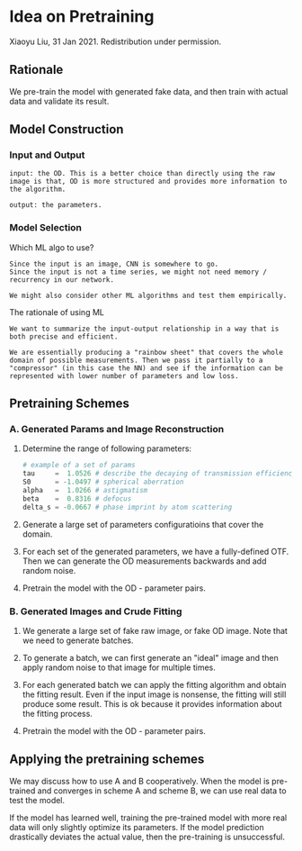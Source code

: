 # Idea on Pretraining

Xiaoyu Liu, 31 Jan 2021. Redistribution under permission.

## Rationale

We pre-train the model with generated fake data, and then train with actual data and validate its result.

## Model Construction

### Input and Output

    input: the OD. This is a better choice than directly using the raw image is that, OD is more structured and provides more information to the algorithm.

    output: the parameters. 

### Model Selection

Which ML algo to use?

    Since the input is an image, CNN is somewhere to go. 
    Since the input is not a time series, we might not need memory / recurrency in our network.

    We might also consider other ML algorithms and test them empirically.

The rationale of using ML

    We want to summarize the input-output relationship in a way that is both precise and efficient.

    We are essentially producing a "rainbow sheet" that covers the whole domain of possible measurements. Then we pass it partially to a "compressor" (in this case the NN) and see if the information can be represented with lower number of parameters and low loss.

## Pretraining Schemes

### A. Generated Params and Image Reconstruction

1. Determine the range of following parameters: 

    ```python
    # example of a set of params
    tau     =  1.0526 # describe the decaying of transmission efficiency with radius
    S0      = -1.0497 # spherical aberration
    alpha   =  1.0266 # astigmatism
    beta    =  0.8316 # defocus
    delta_s = -0.0667 # phase imprint by atom scattering
    ```

1. Generate a large set of parameters configuratioins that cover the domain.

1. For each set of the generated parameters, we have a fully-defined OTF. Then we can generate the OD measurements backwards and add random noise.

1. Pretrain the model with the OD - parameter pairs.

### B. Generated Images and Crude Fitting

1. We generate a large set of fake raw image, or fake OD image. Note that we need to generate batches.

1. To generate a batch, we can first generate an "ideal" image and then apply random noise to that image for multiple times.

1. For each generated batch we can apply the fitting algorithm and obtain the fitting result. Even if the input image is nonsense, the fitting will still produce some result. This is ok because it provides information about the fitting process.

1. Pretrain the model with the OD - parameter pairs.

## Applying the pretraining schemes

We may discuss how to use A and B cooperatively. When the model is pre-trained and converges in scheme A and scheme B, we can use real data to test the model.

If the model has learned well, training the pre-trained model with more real data will only slightly optimize its parameters. If the model prediction drastically deviates the actual value, then the pre-training is unsuccessful.
